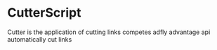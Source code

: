 # CutterScript
Cutter is the application of cutting links competes adfly advantage api automatically cut links
